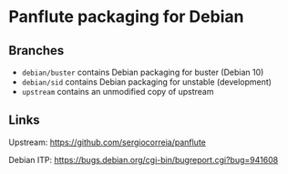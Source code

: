 # Panflute packaging for Debian

## Branches
- `debian/buster` contains Debian packaging for buster (Debian 10)
- `debian/sid` contains Debian packaging for unstable (development)
- `upstream` contains an unmodified copy of upstream

## Links
Upstream: https://github.com/sergiocorreia/panflute

Debian ITP: https://bugs.debian.org/cgi-bin/bugreport.cgi?bug=941608
